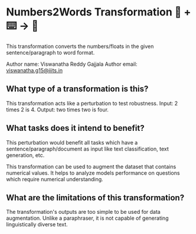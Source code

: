 # Numbers2Words Transformation 🦎  + ⌨️ → 🐍
This transformation converts the numbers/floats in the given sentence/paragraph to word format.

Author name: Viswanatha Reddy Gajjala
Author email: viswanatha.g15@iiits.in

## What type of a transformation is this?
This transformation acts like a perturbation to test robustness. 
Input: 2 times 2 is 4.
Output: two times two is four.

## What tasks does it intend to benefit?
This perturbation would benefit all tasks which have a sentence/paragraph/document as input like text classification, 
text generation, etc. 

This transformation can be used to augment the dataset that contains numerical values. It helps to analyze models performance on questions which require numerical understanding. 

## What are the limitations of this transformation?
The transformation's outputs are too simple to be used for data augmentation. Unlike a paraphraser, it is not capable of generating linguistically diverse text.